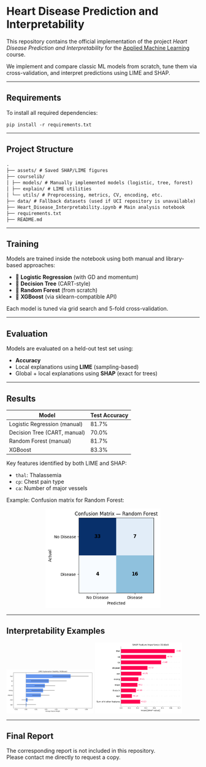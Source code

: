 # Heart Disease Prediction and Interpretability

This repository contains the official implementation of the project *Heart Disease Prediction and Interpretability* for the [Applied Machine Learning](https://github.com/mselezniova/AppliedML) course.

We implement and compare classic ML models from scratch, tune them via cross-validation, and interpret predictions using LIME and SHAP.

---

## Requirements

To install all required dependencies:

```
pip install -r requirements.txt
```

---

## Project Structure

```
.
├── assets/ # Saved SHAP/LIME figures
├── courselib/
│ ├── models/ # Manually implemented models (logistic, tree, forest)
│ ├── explain/ # LIME utilities
│ └── utils/ # Preprocessing, metrics, CV, encoding, etc.
├── data/ # Fallback datasets (used if UCI repository is unavailable)
├── Heart_Disease_Interpretability.ipynb # Main analysis notebook
├── requirements.txt
├── README.md
```

---

## Training

Models are trained inside the notebook using both manual and library-based approaches:

- 🧮 **Logistic Regression** (with GD and momentum)
- 🌳 **Decision Tree** (CART-style)
- 🌲 **Random Forest** (from scratch)
- 🚀 **XGBoost** (via sklearn-compatible API)

Each model is tuned via grid search and 5-fold cross-validation.

---

## Evaluation

Models are evaluated on a held-out test set using:

- **Accuracy**
- Local explanations using **LIME** (sampling-based)
- Global + local explanations using **SHAP** (exact for trees)

---

## Results

| Model                           | Test Accuracy |
|---------------------------------|---------------|
| Logistic Regression (manual)    | 81.7%         |
| Decision Tree (CART, manual)    | 70.0%         |
| Random Forest (manual)          | 81.7%        |
| XGBoost                         | 83.3%         |

Key features identified by both LIME and SHAP:

- `thal`: Thalassemia
- `cp`: Chest pain type
- `ca`: Number of major vessels

Example: Confusion matrix for Random Forest:

<p align="center">
  <img src="assets/random_forest_confusion_matrix.png" width="300"/>
</p>


---

## Interpretability Examples

<p float="left">
  <img src="assets/lime_explanation_stability_lime_explanation_stability_(xgboost).png" width="45%"/>
  <img src="assets/shap_global_bar.png" width="45%"/>
</p>

---

## Final Report

The corresponding report is not included in this repository.  
Please contact me directly to request a copy.
